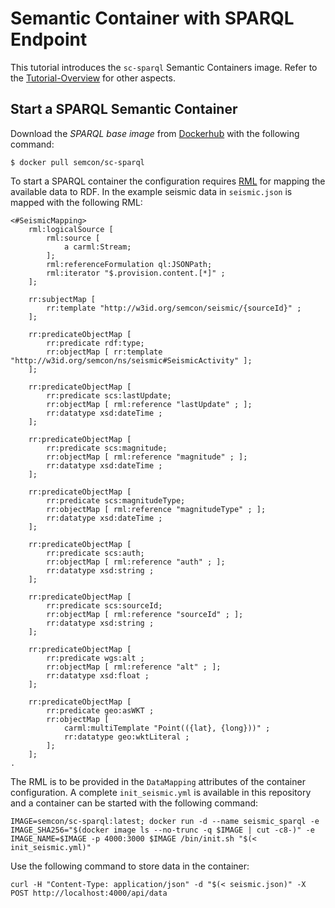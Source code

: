 # Semantic Container with SPARQL Endpoint

This tutorial introduces the `sc-sparql` Semantic Containers image. Refer to the [Tutorial-Overview](https://github.com/sem-con/Tutorials) for other aspects.

## Start a SPARQL Semantic Container  

Download the *SPARQL base image* from [Dockerhub](https://hub.docker.com/r/semcon/sc-sparql/) with the following command:  

```console
$ docker pull semcon/sc-sparql
```  

To start a SPARQL container the configuration requires [RML](http://rml.io/spec.html) for mapping the available data to RDF. In the example seismic data in `seismic.json` is mapped with the following RML:

```
<#SeismicMapping>
    rml:logicalSource [
        rml:source [
            a carml:Stream;
        ];
        rml:referenceFormulation ql:JSONPath;
        rml:iterator "$.provision.content.[*]" ;
    ];

    rr:subjectMap [
        rr:template "http://w3id.org/semcon/seismic/{sourceId}" ;
    ];

    rr:predicateObjectMap [
        rr:predicate rdf:type;
        rr:objectMap [ rr:template "http://w3id.org/semcon/ns/seismic#SeismicActivity" ];
    ];

    rr:predicateObjectMap [
        rr:predicate scs:lastUpdate;
        rr:objectMap [ rml:reference "lastUpdate" ; ];
        rr:datatype xsd:dateTime ;
    ];

    rr:predicateObjectMap [
        rr:predicate scs:magnitude;
        rr:objectMap [ rml:reference "magnitude" ; ];
        rr:datatype xsd:dateTime ;
    ];

    rr:predicateObjectMap [
        rr:predicate scs:magnitudeType;
        rr:objectMap [ rml:reference "magnitudeType" ; ];
        rr:datatype xsd:dateTime ;
    ];

    rr:predicateObjectMap [
        rr:predicate scs:auth;
        rr:objectMap [ rml:reference "auth" ; ];
        rr:datatype xsd:string ;
    ];

    rr:predicateObjectMap [
        rr:predicate scs:sourceId;
        rr:objectMap [ rml:reference "sourceId" ; ];
        rr:datatype xsd:string ;
    ];

    rr:predicateObjectMap [
        rr:predicate wgs:alt ;
        rr:objectMap [ rml:reference "alt" ; ];
        rr:datatype xsd:float ;
    ];

    rr:predicateObjectMap [
        rr:predicate geo:asWKT ;
        rr:objectMap [
            carml:multiTemplate "Point(({lat}, {long}))" ;
            rr:datatype geo:wktLiteral ;
        ];
    ];
.
```  

The RML is to be provided in the `DataMapping` attributes of the container configuration. A complete `init_seismic.yml` is available in this repository and a container can be started with the following command:  

```console
IMAGE=semcon/sc-sparql:latest; docker run -d --name seismic_sparql -e IMAGE_SHA256="$(docker image ls --no-trunc -q $IMAGE | cut -c8-)" -e IMAGE_NAME=$IMAGE -p 4000:3000 $IMAGE /bin/init.sh "$(< init_seismic.yml)"
```  

Use the following command to store data in the container:  

```console
curl -H "Content-Type: application/json" -d "$(< seismic.json)" -X POST http://localhost:4000/api/data
```


